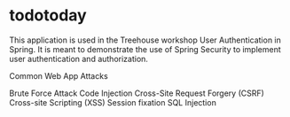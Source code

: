 # todotoday
This application is used in the Treehouse workshop User Authentication in Spring. It is meant to demonstrate the use of Spring Security to implement user authentication and authorization.

Common Web App Attacks

Brute Force Attack
Code Injection
Cross-Site Request Forgery (CSRF)
Cross-site Scripting (XSS)
Session fixation
SQL Injection
